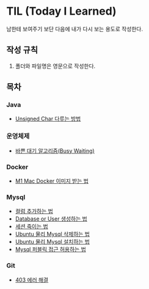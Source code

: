 # TIL (Today I Learned)
남한테 보여주기 보단 다음에 내가 다시 보는 용도로 작성한다.

## 작성 규칙
1. 폴더와 파일명은 영문으로 작성한다.

## 목차

### Java
- [Unsigned Char 다루는 방법](/java/unsigned-char.md)

### 운영체제
- [바쁜 대기 알고리즘(Busy Waiting)](/os/busywaiting.md)

### Docker
- [M1 Mac Docker 이미지 받는 법](/docker/m1-mac-docker.md)

### Mysql
- [컬럼 추가하는 법](/mysql/column-add.md)
- [Database or User 생성하는 법](/mysql/db-and-user-create.md)
- [세션 죽이는 법](/mysql/session.md)
- [Ubuntu 물리 Mysql 삭제하는 법](/mysql/ubuntu-mysql-delete.md)
- [Ubuntu 물리 Mysql 설치하는 법](/mysql/ubuntu-mysql-install.md)
- [Mysql 퍼블릭 접근 허용하는 법](/mysql/ubuntu-mysql-public-access.md)

### Git
- [403 에러 해결](/git/github-403-error.md)